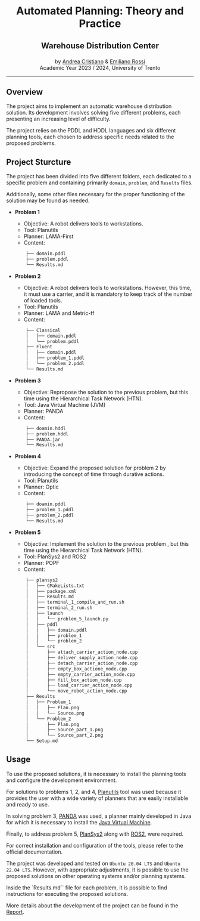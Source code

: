 <div align="center">
	<h1> Automated Planning: Theory and Practice </h1>
</div>

## <p align="center"> Warehouse Distribution Center </p>

<div align="center">
  	by <a href="https://github.com/andy295">Andrea Cristiano</a> & <a href="https://github.com/rossiemiliano">Emiliano Rossi</a>
	<br>
	Academic Year 2023 / 2024, University of Trento
</div>

---

## Overview

The project aims to implement an automatic warehouse distribution solution. Its development involves solving five different problems, each presenting an increasing level of difficulty.

The project relies on the PDDL and HDDL languages and six different planning tools, each chosen to address specific needs related to the proposed problems.

## Project Sturcture

The project has been divided into five different folders, each dedicated to a specific problem and containing primarily `domain`, `problem`, and `Results` files.

Additionally, some other files necessary for the proper functioning of the solution may be found as needed.

- **Problem 1**
	- Objective: A robot delivers tools to workstations.
	- Tool: Planutils
	- Planner: LAMA-First
	- Content:
	```bash
		├── domain.pddl
		├── problem.pddl
		└── Results.md
	```

- **Problem 2**
	- Objective: A robot delivers tools to workstations. However, this time, it must use a carrier, and it is mandatory to keep track of the number of loaded tools.
	- Tool: Planutils
	- Planner: LAMA and Metric-ff
	- Content:
	```bash
		├── Classical
		│   ├── domain.pddl
		│   └── problem.pddl
		├── Fluent
		│   ├── domain.pddl
		│   ├── problem_1.pddl
		│   └── problem_2.pddl
		└── Results.md
	```

- **Problem 3**
	- Objective: Repropose the solution to the previous problem, but this time using the Hierarchical Task Network (HTN).
	- Tool: Java Virtual Machine (JVM)
	- Planner: PANDA
	- Content:
	```bash
		├── doamin.hddl
		├── problem.hddl
		├── PANDA.jar
		└── Results.md
	```

- **Problem 4**
	- Objective: Expand the proposed solution for problem 2 by introducing the concept of time through durative actions.
	- Tool: Planutils
	- Planner: Optic
	- Content:
	```bash
		├── doamin.pddl
		├── problem_1.pddl
		├── problem_2.pddl
		└── Results.md
	```

- **Problem 5**
	- Objective: Implement the solution to the previous problem , but this time using the Hierarchical Task Network (HTN).
	- Tool: PlanSys2 and ROS2
	- Planner: POPF
	- Content:
	```bash
		├── plansys2
		│   ├── CMakeLists.txt
		│   ├── package.xml
		│   ├── Results.md
		│   ├── terminal_1_compile_and_run.sh
		│   ├── terminal_2_run.sh
		│   ├── launch
		│   │   └── problem_5_launch.py
		│   ├── pddl
		│   │   ├── domain.pddl
		│   │   ├── problem_1
		│   │   └── problem_2
		│   └── src
		│       ├── attach_carrier_action_node.cpp
		│       ├── deliver_supply_action_node.cpp
		│       ├── detach_carrier_action_node.cpp
		│       ├── empty_box_actione_node.cpp
		│       ├── empty_carrier_action_node.cpp
		│       ├── fill_box_action_node.cpp
		│       ├── load_carrier_action_node.cpp
		│       └── move_robot_action_node.cpp
		├── Results
		│   ├── Problem_1
		│   │   ├── Plan.png
		│   │   └── Source.png
		│   └── Problem_2
		│       ├── Plan.png
		│       ├── Source_part_1.png
		│       └── Source_part_2.png
		└── Setup.md
	```

## Usage

To use the proposed solutions, it is necessary to install the planning tools and configure the development environment.

For solutions to problems 1, 2, and 4, [Planutils](https://github.com/AI-Planning/planutils) tool was used because it provides the user with a wide variety of planners that are easily installable and ready to use.

In solving problem 3, [PANDA](https://www.uni-ulm.de/en/in/ki/research/software/panda/panda-planning-system/) was used, a planner mainly developed in Java for which it is necessary to install the [Java Virtual Machine](https://www.java.com/en/download/manual.jsp).

Finally, to address problem 5, [PlanSys2](https://github.com/PlanSys2/ros2_planning_system) along with [ROS2](https://docs.ros.org/en/humble/), were required.

For correct installation and configuration of the tools, please refer to the official documentation.

The project was developed and tested on `Ubuntu 20.04 LTS` and `Ubuntu 22.04 LTS`. However, with appropriate adjustments, it is possible to use the proposed solutions on other operating systems and/or planning systems.

Inside the `Results.md`` file for each problem, it is possible to find instructions for executing the proposed solutions.

More details about the development of the project can be found in the [Report]().
